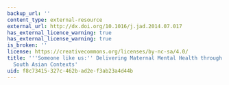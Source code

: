 ```yaml
---
backup_url: ''
content_type: external-resource
external_url: http://dx.doi.org/10.1016/j.jad.2014.07.017
has_external_licence_warning: true
has_external_license_warning: true
is_broken: ''
license: https://creativecommons.org/licenses/by-nc-sa/4.0/
title: '''Someone like us:'' Delivering Maternal Mental Health through Peers in Two
  South Asian Contexts'
uid: f8c73415-327c-462b-ad2e-f3ab23a4d44b
---
```

